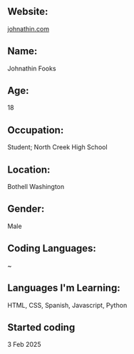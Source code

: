 ## Website:
[johnathin.com](https://johnathin.com/)

## Name:
  Johnathin Fooks
  
## Age:
  18
  
## Occupation:
  Student; North Creek High School
  
## Location:
  Bothell Washington
  
## Gender:
  Male

## Coding Languages:
  ~
  
## Languages I'm Learning:
  HTML, CSS, Spanish, Javascript, Python
  
## Started coding
  3 Feb 2025
